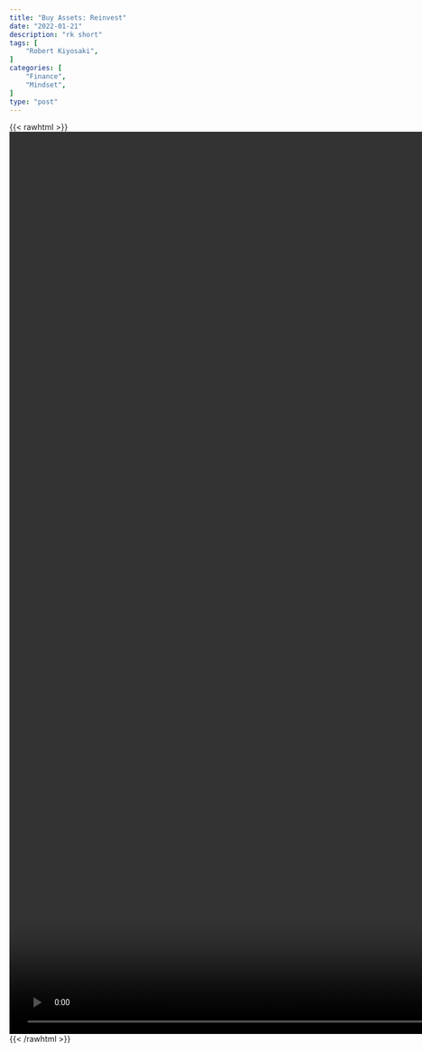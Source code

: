 ```yaml
---
title: "Buy Assets: Reinvest"
date: "2022-01-21"
description: "rk short"
tags: [
    "Robert Kiyosaki",
]
categories: [
    "Finance",
    "Mindset",
]
type: "post"
---
```

{{< rawhtml >}}
    <video style="height:40vh;width:auto" overflow="hidden" controls>
        <source src="https://clips.dev00ps.com/Robert_Kiyosaki/assets.mp4" type="video/mp4"> 
    </video>
{{< /rawhtml >}}